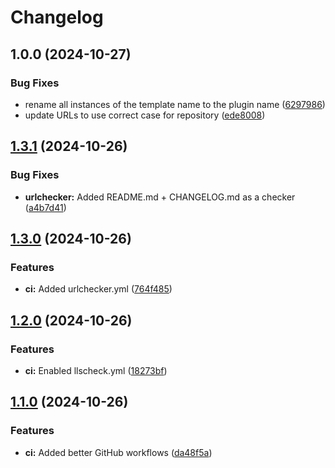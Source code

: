 # Changelog

## 1.0.0 (2024-10-27)


### Bug Fixes

* rename all instances of the template name to the plugin name ([6297986](https://github.com/rootiest/nvim-builder.nvim/commit/629798694da346d48b567e3281396d00009d97d3))
* update URLs to use correct case for repository ([ede8008](https://github.com/rootiest/nvim-builder.nvim/commit/ede8008cf7163f90f97c03b9d6afd091e28b3f1b))

## [1.3.1](https://github.com/rootiest/nvim-builder.nvim/compare/v1.3.0...v1.3.1) (2024-10-26)


### Bug Fixes

* **urlchecker:** Added README.md + CHANGELOG.md as a checker ([a4b7d41](https://github.com/rootiest/nvim-builder.nvim/commit/a4b7d410f4d853d7bf98e4ca6dc198f6ea29bb8d))

## [1.3.0](https://github.com/rootiest/nvim-builder.nvim/compare/v1.2.0...v1.3.0) (2024-10-26)


### Features

* **ci:** Added urlchecker.yml ([764f485](https://github.com/rootiest/nvim-builder.nvim/commit/764f4859522c6c810e75bd82eda6073ef4fc0c0c))

## [1.2.0](https://github.com/rootiest/nvim-builder.nvim/compare/v1.1.0...v1.2.0) (2024-10-26)


### Features

* **ci:** Enabled llscheck.yml ([18273bf](https://github.com/rootiest/nvim-builder.nvim/commit/18273bf3526364ca05d2798318b86f59a3c124e8))

## [1.1.0](https://github.com/rootiest/nvim-builder.nvim/compare/v1.0.3...v1.1.0) (2024-10-26)


### Features

* **ci:** Added better GitHub workflows ([da48f5a](https://github.com/rootiest/nvim-builder.nvim/commit/da48f5a27fb01e9c597d82931e551d10c31b94d0))
